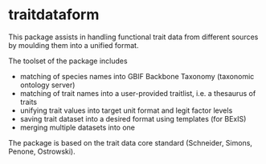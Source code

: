 # traitdataform

This package assists in handling functional trait data from different sources by moulding them into a unified format. 

The toolset of the package includes

- matching of species names into GBIF Backbone Taxonomy (taxonomic ontology server)
- matching of trait names into a user-provided traitlist, i.e. a thesaurus of traits
- unifying trait values into target unit format and legit factor levels
- saving trait dataset into a desired format using templates (for BExIS)
- merging multiple datasets into one 

The package is based on the trait data core standard (Schneider, Simons, Penone, Ostrowski).  
